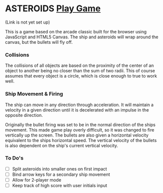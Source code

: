 # ASTEROIDS [Play Game](http://www.gregorykane.co/asteroids)
(Link is not yet set up)

This is a game based on the arcade classic built for the browser
using JavaScript and HTML5 Canvas.  The ship and asteroids will
wrap around the canvas, but the bullets will fly off.


### Collisions

The collisions of all objects are based on the proximity of the
center of an object to another being no closer than the sum of two
radii. This of course assumes that every object is a circle, which
is close enough to true to work well.

### Ship Movement & Firing

The ship can move in any direction through acceleration. It will
maintain a velocity in a given direction until it is decelerated
with an impulse in the opposite direction.  

Originally the bullet firing was set to be in the normal direction
of the ships movement.  This made game play overly difficult, so it
was changed to fire vertically up the screen.  The bullets are also
given a horizontal velocity equivalent to the ships horizontal speed.
The vertical velocity of the bullets is also dependent on the ship's
current vertical velocity.


### To Do's

*[ ] Split asteroids into smaller ones on first impact
*[ ] Bind arrow keys for a secondary ship movement
*[ ] Allow for 2-player mode
*[ ] Keep track of high score with user initials input
